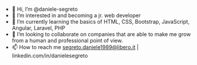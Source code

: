 - 👋 Hi, I’m @daniele-segreto
- 👀 I’m interested in and becoming a jr. web developer
- 🌱 I’m currently learning the basics of HTML, CSS, Bootstrap, JavaScript, Angular, Laravel, PHP
- 💞️ I’m looking to collaborate on companies that are able to make me grow from a human and professional point of view.
- 📫 How to reach me segreto.daniele1989@libero.it | linkedin.com/in/danielesegreto

<!---
daniele-segreto/daniele-segreto is a ✨ special ✨ repository because its `README.md` (this file) appears on your GitHub profile.
You can click the Preview link to take a look at your changes.
--->
